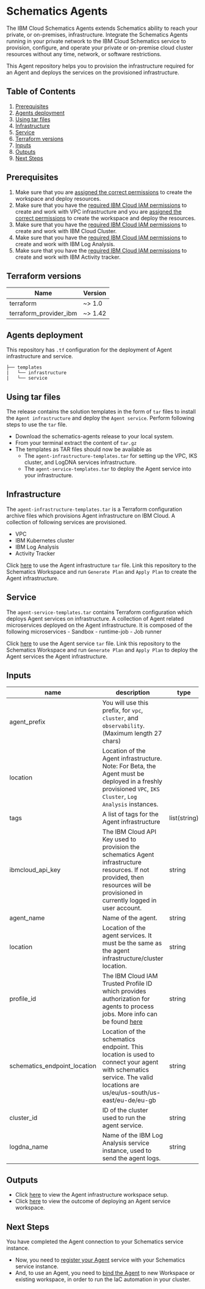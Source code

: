 # Schematics Agents

The IBM Cloud Schematics Agents extends Schematics ability to reach your private, or on-premises, infrastructure. Integrate the Schematics Agents running in your private network to the IBM Cloud Schematics service to provision, configure, and operate your private or on-premise cloud cluster resources without any time, network, or software restrictions.

This Agent repository helps you to provision the infrastructure required for an Agent and deploys the services on the provisioned infrastructure.

## Table of Contents

1. [Prerequisites](##Prerequisites)
2. [Agents deployment](##Agents-Deployment)
3. [Using tar files](##Using-Tar-Files)
4. [Infrastructure](##Infrastructure)
5. [Service](##Service)
6. [Terraform versions](##Terraform-Versions)
7. [Inputs](##Inputs)
8. [Outputs](##Outputs)
9. [Next Steps](##Next-Steps)

## Prerequisites

1. Make sure that you are [assigned the correct permissions](https://cloud.ibm.com/docs/schematics?topic=schematics-access) to create the workspace and deploy resources.
2. Make sure that you have the [required IBM Cloud IAM permissions](https://cloud.ibm.com/docs/vpc?topic=vpc-managing-user-permissions-for-vpc-resources) to create and work with VPC infrastructure and you are [assigned the correct permissions](https://cloud.ibm.com/docs/schematics?topic=schematics-access) to create the workspace and deploy the resources.
3. Make sure that you have the [required IBM Cloud IAM permissions](https://cloud.ibm.com/docs/containers?topic=containers-access_reference) to create and work with IBM Cloud Cluster.
4. Make sure that you have the [required IBM Cloud IAM permissions](https://cloud.ibm.com/docs/log-analysis?topic=log-analysis-iam) to create and work with IBM Log Analysis.
5. Make sure that you have the [required IBM Cloud IAM permissions](https://cloud.ibm.com/docs/activity-tracker?topic=activity-tracker-iam) to create and work with IBM Activity tracker.

## Terraform versions

|  **Name**                  | **Version** |
|  --------------------------| -------------|
|  terraform                 | ~> 1.0 |
|  terraform_provider_ibm    | ~> 1.42 |

## Agents deployment

This repository has `.tf` configuration for the deployment of Agent infrastructure and service.

```text
├── templates
|   └── infrastructure
|   └── service
```

## Using tar files

The release contains the solution templates in the form of `tar` files to install the `Agent infrastructure` and deploy the `Agent service`. Perform following steps to use the `tar` file.

- Download the schematics-agents release to your local system.
- From your terminal extract the content of `tar.gz`
- The templates as TAR files should now be available as
   - The `agent-infrastructure-templates.tar` for setting up the VPC, IKS cluster, and LogDNA services infrastructure. 
   - The `agent-service-templates.tar` to deploy the Agent service into your infrastructure.

## Infrastructure
    
The `agent-infrastructure-templates.tar` is a Terraform configuration archive files which provisions Agent infrastructure on IBM Cloud. A collection of following services are provisioned.
- VPC
- IBM Kubernetes cluster
- IBM Log Analysis
- Activity Tracker

Click [here](https://cloud.ibm.com/docs/schematics?topic=schematics-agents-setup&interface=ui#agents-setup-infra-ui) to use the Agent infrastructure `tar` file. Link this repository to the Schematics Workspace and run `Generate Plan` and `Apply Plan` to create the Agent infrastructure.
    
## Service

The `agent-service-templates.tar` contains Terraform configuration which deploys Agent services on infrastructure. A collection of Agent related microservices deployed on the Agent infrastructure. It is composed of the following microservices
    - Sandbox
    - runtime-job
    - Job runner
    
Click [here](https://cloud.ibm.com/docs/schematics?topic=schematics-agents-setup&interface=ui#agents-setup-svc) to use the Agent service `tar` file. Link this repository to the Schematics Workspace and run `Generate Plan` and `Apply Plan` to deploy the Agent services the Agent infrastructure.

## Inputs

| name | description | type | required | default | sensitive |
| ---------- | -------- | -------------- | ---------- | ----------- | ----------- |
| agent_prefix | You will use this prefix, for `vpc`, `cluster`, and  `observability`. (Maximum length 27 chars) |  |  | my-project |  |
| location | Location of the Agent infrastructure.  Note: For Beta, the Agent must be deployed in a freshly provisioned `VPC`, `IKS Cluster`, `Log Analysis` instances. |  |  | `us-south` |  |
| tags | A list of tags for the Agent infrastructure | list(string) | | my-project:agent | |
| ibmcloud_api_key | The IBM Cloud API Key used to provision the schematics Agent infrastructure resources. If not provided, then resources will be provisioned in currently logged in user account. | string | | | &check; |
| agent_name | Name of the agent. | string | | my-project | |
| location| Location of the agent services.  It must be the same as the agent infrastructure/cluster location. | string | | us-south | |
| profile_id | The IBM Cloud IAM Trusted Profile ID which provides authorization for agents to process jobs. More info can be found [here](https://cloud.ibm.com/docs/account?topic=account-create-trusted-profile&interface=ui) | string | &check; | | &check; |
| schematics_endpoint_location | Location of the schematics endpoint. This location is used to connect your agent with schematics service. The valid locations are us/eu/us-south/us-east/eu-de/eu-gb | string | | `us-south` | |
| cluster_id | ID of the cluster used to run the agent service. | string | &check; | | |
| logdna_name | Name of the IBM Log Analysis service instance, used to send the agent logs. | string | &check; | | |

## Outputs

- Click [here](https://cloud.ibm.com/docs/schematics?topic=schematics-agents-setup&interface=ui#agents-setup-infra-output) to view the Agent infrastructure workspace setup. 
- Click [here](https://cloud.ibm.com/docs/schematics?topic=schematics-agents-setup&interface=ui#agents-setup-svc) to view the outcome of deploying an Agent service workspace.

## Next Steps

You have completed the Agent connection to your Schematics service instance.
   - Now, you need to [register your Agent](https://cloud.ibm.com/docs/schematics?topic=schematics-register-agent&interface=ui#register-ui) service with your Schematics service instance.
   - And, to use an Agent, you need to [bind the Agent](https://cloud.ibm.com/docs/schematics?topic=schematics-using-agent&interface=ui#steps-bind-new-wks) to new Workspace or existing workspace, in order to run the IaC automation in your cluster.
